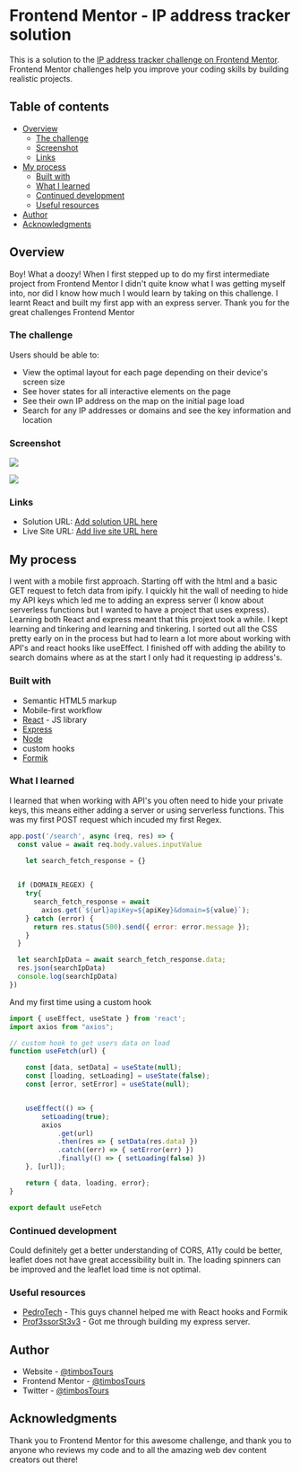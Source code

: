 # Frontend Mentor - IP address tracker solution

This is a solution to the [IP address tracker challenge on Frontend Mentor](https://www.frontendmentor.io/challenges/ip-address-tracker-I8-0yYAH0). Frontend Mentor challenges help you improve your coding skills by building realistic projects. 

## Table of contents

- [Overview](#overview)
  - [The challenge](#the-challenge)
  - [Screenshot](#screenshot)
  - [Links](#links)
- [My process](#my-process)
  - [Built with](#built-with)
  - [What I learned](#what-i-learned)
  - [Continued development](#continued-development)
  - [Useful resources](#useful-resources)
- [Author](#author)
- [Acknowledgments](#acknowledgments)


## Overview

Boy! What a doozy! When I first stepped up to do my first intermediate project from Frontend Mentor I didn't quite know what I was getting myself into, nor did I know how much I would learn by taking on this challenge. I learnt React and built my first app with an express server. Thank you for the great challenges Frontend Mentor

### The challenge

Users should be able to:

- View the optimal layout for each page depending on their device's screen size
- See hover states for all interactive elements on the page
- See their own IP address on the map on the initial page load
- Search for any IP addresses or domains and see the key information and location

### Screenshot

![](./src/images/screen-shot-desltop.png)

![](./src/images/screen-shot-mobile.png)


### Links

- Solution URL: [Add solution URL here](https://github.com/timbosTours/Frontend-Mentor-ip-address)
- Live Site URL: [Add live site URL here](https://glittery-halva-a7c1b2.netlify.app/search)

## My process

I went with a mobile first approach. Starting off with the html and a basic GET request to fetch data from ipify. I quickly hit the wall of needing to hide my API keys which led me to adding an express server (I know about serverless functions but I wanted to have a project that uses express). Learning both React and express meant that this projext took a while. I kept learning and tinkering and learning and tinkering. I sorted out all the CSS pretty early on in the process but had to learn a lot more about working with API's and react hooks like useEffect. I finished off with adding the ability to search domains where as at the start I only had it requesting ip address's.

### Built with

- Semantic HTML5 markup
- Mobile-first workflow
- [React](https://reactjs.org/) - JS library
- [Express](https://expressjs.com/)
- [Node](https://nodejs.org/en/)
- custom hooks
- [Formik](https://formik.org/)


### What I learned

I learned that when working with API's you often need to hide your private keys, this means either adding a server or using serverless functions. This was my first POST request which incuded my first Regex.

```js
app.post('/search', async (req, res) => {
  const value = await req.body.values.inputValue

    let search_fetch_response = {}

    
  if (DOMAIN_REGEX) {
    try{  
      search_fetch_response = await
        axios.get(`${url}apiKey=${apiKey}&domain=${value}`);
    } catch (error) {
      return res.status(500).send({ error: error.message });
    }
  } 

  let searchIpData = await search_fetch_response.data;
  res.json(searchIpData)
  console.log(searchIpData)
})
```

And my first time using a custom hook

```js
import { useEffect, useState } from 'react';
import axios from "axios";

// custom hook to get users data on load
function useFetch(url) {

    const [data, setData] = useState(null);
    const [loading, setLoading] = useState(false);
    const [error, setError] = useState(null);


    useEffect(() => {
        setLoading(true);
        axios
            .get(url)
            .then(res => { setData(res.data) })
            .catch((err) => { setError(err) })
            .finally(() => { setLoading(false) })
    }, [url]);

    return { data, loading, error};
}

export default useFetch
```

### Continued development

Could definitely get a better understanding of CORS, A11y could be better, leaflet does not have great accessibility built in. The loading spinners can be improved and the leaflet load time is not optimal.

### Useful resources

- [PedroTech](https://www.youtube.com/@PedroTechnologies) - This guys channel helped me with React hooks and Formik
- [Prof3ssorSt3v3](https://www.youtube.com/@SteveGriffith-Prof3ssorSt3v3) - Got me through building my express server.


## Author

- Website - [@timbosTours](https://github.com/timbosTours)
- Frontend Mentor - [@timbosTours](https://www.frontendmentor.io/profile/timbosTours)
- Twitter - [@timbosTours](https://www.twitter.com/@timbosTours)


## Acknowledgments

Thank you to Frontend Mentor for this awesome challenge, and thank you to anyone who reviews my code and to all the amazing web dev content creators out there!
